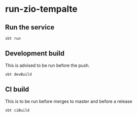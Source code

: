 # run-zio-tempalte

## Run the service

```shell
sbt run
```

## Development build

This is advised to be run before the push.

```shell
sbt devBuild
```

## CI build

This is to be run before merges to master and before a release

```shell
sbt ciBuild
```
